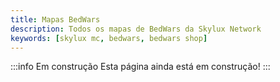 ```yaml
---
title: Mapas BedWars
description: Todos os mapas de BedWars da Skylux Network
keywords: [skylux mc, bedwars, bedwars shop]
---
```

 
:::info Em construção
Esta página ainda está em construção!
:::